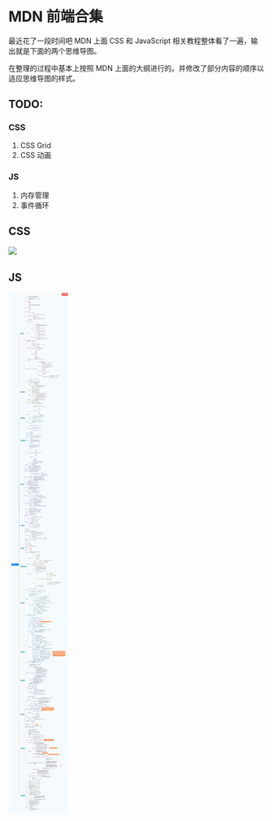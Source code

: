 # MDN 前端合集

最近花了一段时间吧 MDN 上面 CSS 和 JavaScript 相关教程整体看了一遍，输出就是下面的两个思维导图。

在整理的过程中基本上按照 MDN 上面的大纲进行的。并修改了部分内容的顺序以适应思维导图的样式。

## TODO:

### CSS 
1. CSS Grid 
2. CSS 动画

### JS

1. 内存管理
2. 事件循环

## CSS
![](./images/CSS.png)

## JS

![](./images/JavaScript.png)